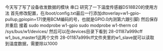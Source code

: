 今天写了写了设备收发数据的模块
串口
研究了一下温度传感器DS18B20的使用方法
首先修改配置，在/boot/config.txt最后一行添加dtoverlay=w1-gpio-pullup,gpiopin=17(使用BCM编码的号，也就是GPIO.0内测第六跟引脚)
然后保存并重启
接着
sudo modprobe w1-gpio
sudo modprobe w1-therm
cd /sys/bus/w1/devices/
然后可以在devices目录下看到
28-01187a999cff  w1_bus_master1这两个文件
28-01187a999cff文件夹里的w1_slave就可以读取到温度数据，需要除以1000